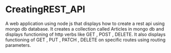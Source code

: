 # CreatingREST_API
A web application using node js that displays how to create a rest api using mongo db database.
It creates a collection called Articles in mongo db and displays functioning of http verbs like GET , POST , DELETE.
It also displays functioning of GET , PUT , PATCH , DELETE on specific routes using routing parameters.
